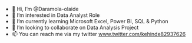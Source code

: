 - 👋 Hi, I’m @Daramola-olaide
- 👀 I’m interested in Data Analyst Role
- 🌱 I’m currently learning Microsoft Excel, Power BI, SQL & Python 
- 💞️ I’m looking to collaborate on Data Analysis Project
- 📫 You can reach me via my twitter www.twitter.com/kehinde82937626

<!---
Daramola-olaide/Daramola-olaide is a ✨ special ✨ repository because its `README.md` (this file) appears on your GitHub profile.
You can click the Preview link to take a look at your changes.
--->
